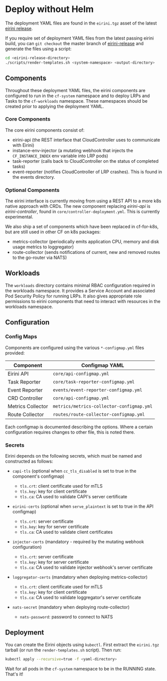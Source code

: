 # Deploy without Helm

The deployment YAML files are found in the `eirini.tgz` asset of the latest [eirini release](https://github.com/cloudfoundry-incubator/eirini-release/releases).

If you require set of deployment YAML files from the latest passing eirini build, you can `git checkout` the master branch of [eirini-release](https://github.com/cloudfoundry-incubator/eirini-release) and generate the files using a script:

```sh
cd <eirini-release-directory>
./scripts/render-templates.sh <system-namespace> <output-directory>
```

## Components

Throughout these deployment YAML files, the eirini components are configured to run in the `cf-system` namespace and to deploy LRPs and Tasks to the `cf-workloads` namespace.
These namespaces should be created prior to applying the deployment YAML.

### Core Components

The core eirini components consist of:

- eirini-api (the REST interface that CloudController uses to communicate with Eirini)
- instance-env-injector (a mutating webhook that injects the `CF_INSTANCE_INDEX` env variable into LRP pods)
- task-reporter (calls back to CloudController on the status of completed tasks)
- event-reporter (notifies CloudController of LRP crashes).
  This is found in the events directory.

### Optional Components

The eirini interface is currently moving from using a REST API to a more k8s native approach with CRDs.
The new component replacing _eirini-api_ is _eirini-controller_, found in `core/controller-deployment.yml`.
This is currently experimental.

We also ship a set of components which have been replaced in cf-for-k8s, but are still used in other CF on k8s packages:

- metrics-collector (periodically emits application CPU, memory and disk usage metrics to loggregator)
- route-collector (sends notifications of current, new and removed routes to the go-router via NATS)

## Workloads

The `workloads` directory contains minimal RBAC configuration required in the workloads namespace.
It provides a Service Account and associated Pod Security Policy for running LRPs.
It also gives appropriate role permissions to eirini components that need to interact with resources in the workloads namespace.

## Configuration

### Config Maps

Components are configured using the various `*-configmap.yml` files provided:

| Component         | Configmap YAML                            |
| ----------------- | ----------------------------------------- |
| Eirini API        | `core/api-configmap.yml`                  |
| Task Reporter     | `core/task-reporter-configmap.yml`        |
| Event Reporter    | `events/event-reporter-configmap.yml`     |
| CRD Controller    | `core/api-configmap.yml`                  |
| Metrics Collector | `metrics/metrics-collector-configmap.yml` |
| Route Collector   | `routes/route-collector-configmap.yml`    |

Each configmap is documented describing the options.
Where a certain configuration requires changes to other file, this is noted there.

### Secrets

Eirini depends on the following secrets, which must be named and constructed as follows:

- `capi-tls` (optional when `cc_tls_disabled` is set to true in the component's configmap)

  - `tls.crt`: client certificate used for mTLS
  - `tls.key`: key for client certificate
  - `tls.ca`: CA used to validate CAPI's server certificate

- `eirini-certs` (optional when `serve_plaintext` is set to true in the API configmap)

  - `tls.crt`: server certificate
  - `tls.key`: key for server certificate
  - `tls.ca`: CA used to validate client certificates

- `injector-certs` (mandatory - required by the mutating webhook configuration)

  - `tls.crt`: server certificate
  - `tls.key`: key for server certificate
  - `tls.ca`: CA used to validate injector webhook's server certificate

- `loggregator-certs` (mandatory when deploying metrics-collector)

  - `tls.crt`: client certificate used for mTLS
  - `tls.key`: key for client certificate
  - `tls.ca`: CA used to validate loggregator's server certificate

- `nats-secret` (mandatory when deploying route-collector)

  - `nats-password`: password to connect to NATS

## Deployment

You can create the Eirini objects using `kubectl`.
First extract the `eirini.tgz` tarball (or run the `render-templates.sh` script).
Then run:

```bash
kubectl apply --recursive=true -f <yaml-directory>
```

Wait for all pods in the `cf-system` namespace to be in the RUNNING state.
That's it!
